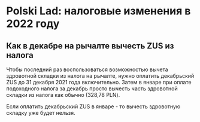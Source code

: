 # Polski Lad: налоговые изменения в 2022 году

## Как в декабре на рычалте вычесть ZUS из налога

Чтобы последний раз воспользоваться возможностью вычета здровотной складки
из налога на рычалте, нужно оплатить декабрьский ZUS до 31 декабря 2021 года
включительно. Затем в январе при оплате подоходного налога за декабрь просто
вычесть часть здровотной складки из налога как обычно (328,78 PLN).

Если оплатить декабрьский ZUS в январе - то вычесть здровотную складку уже будет нельзя.
